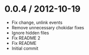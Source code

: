 
0.0.4 / 2012-10-19 
==================

  * Fix change, unlink events
  * Remove unnecessary chokidar fixes
  * Ignore hidden files
  * Fix README 2
  * Fix README
  * Initial commit
